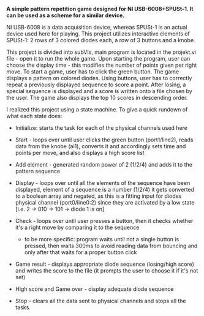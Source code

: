 **A simple pattern repetition game designed for NI USB-6008+SPUSt-1. It can be used as a scheme for a similar device.**

NI USB-6008 is a data acquisition device, whereas SPUSt-1 is an actual device used here for playing. This project utilizes interactive elements of SPUSt-1: 2 rows of 3 colored diodes each, a row of 3 buttons and a knobe.

This project is divided into subVIs, main program is located in the projekt.vi file - open it to run the whole game. Upon starting the program, user can choose the display time - this modifies the number of points given per right move. To start a game, user has to click the green button. The game displays a pattern on colored diodes. Using buttons, user has to correctly repeat a previously displayed sequence to score a point. After losing, a special sequence is displayed and a score is written onto a file chosen by the user. The game also displays the top 10 scores in descending order.

I realized this project using a state machine. To give a quick rundown of what each state does:

- Initialize: starts the task for each of the physical channels used here

- Start - loops over until user clicks the green button (port1/line2), reads data from the knobe (ai1), converts it and accordingly sets time and points per move, and also displays a high score list

- Add element - generated random power of 2 (1/2/4) and adds it to the pattern sequence

- Display - loops over until all the elements of the sequence have been displayed, element of a sequence is a number (1/2/4) it gets converted to a boolean array and negated, as this is a fitting input for diodes physical channel (port0/line0:2) since they are activated by a low state [i.e. 2 -> 010 -> 101 -> diode 1 is on]

- Check - loops over until user presses a button, then it checks whether it's a right move by comparing it to the sequence

  - to be more specific: program waits until not a single button is pressed, then waits 300ms to avoid reading data from bouncing and only after that waits for a proper button click
    
- Game result - displays appropriate diode sequence (losing/high score) and writes the score to the file (it prompts the user to choose it if it's not set)

- High score and Game over - display adequate diode sequence

- Stop - clears all the data sent to physical channels and stops all the tasks.
